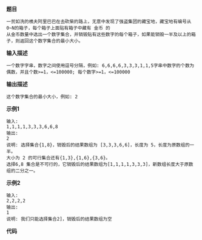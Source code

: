 **题目**
```
一贫如洗的樵夫阿里巴巴在去砍柴的路上，无意中发现了强盗集团的藏宝地，藏宝地有编号从0~N的箱子，每个箱子上面贴有箱子中藏有 金币 的
从金币数量中选出一个数字集合，并销毁贴有这些数字的每个箱子，如果能销毁一半及以上的箱子，则返回这个数字集合的最小大小。
```
**输入描述**
```
一个数字字串，数字之间使用逗号分隔，例如: 6,6,6,6,3,3,3,1,1,5字串中数字的个数为偶数，并且个数>=1，<=100000; 每个数字>=1，<=100000
```
**输出描述**
```
这个数字集合的最小大小，例如: 2
```
**示例1**
```
输入:
1,1,1,1,3,3,3,6,6,8
输出:
2
说明: 选择集合{1,8}，销毁后的结果数组为 [3,3,3,6,6]，长度为 5，长度为原数组的一半。
大小为 2 的可行集合还有{1,3},{1,6},{3,6}。
选择6,8 集合是不可行的，它销毁后的结果数组为[1,1,1,1,3,3,3]，新数组长度大于原数组的二分之一。
```
**示例2**
```
输入:
2,2,2,2
输出:
1
说明: 我们只能选择集合2]，销毁后的结果数组为空
```
**代码**
```python

```